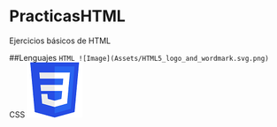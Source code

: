 # PracticasHTML
Ejercicios básicos de HTML

##Lenguajes 
`HTML
![Image](Assets/HTML5_logo_and_wordmark.svg.png)
`CSS
![Image](Assets/CssLogo.png)